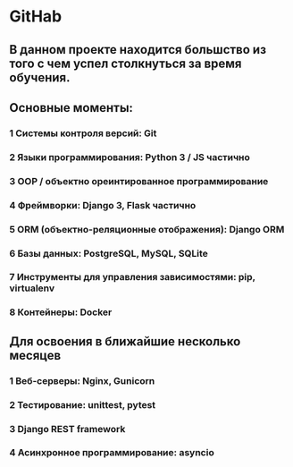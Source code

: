 # GitHab


## В данном проекте находится большство из того с чем успел столкнуться за время обучения.
## Основные моменты:
### 1 Системы контроля версий: Git
### 2 Языки программирования: Python 3 / JS частично
### 3 OOP / объектно ореинтированное программирование
### 4 Фреймворки: Django 3, Flask частично
### 5 ORM (объектно-реляционные отображения): Django ORM
### 6 Базы данных: PostgreSQL, MySQL, SQLite
### 7 Инструменты для управления зависимостями: pip, virtualenv
### 8 Контейнеры: Docker
## Для освоения в ближайшие несколько месяцев
### 1 Веб-серверы: Nginx, Gunicorn
### 2 Тестирование: unittest, pytest
### 3 Django REST framework
### 4 Асинхронное программирование: asyncio